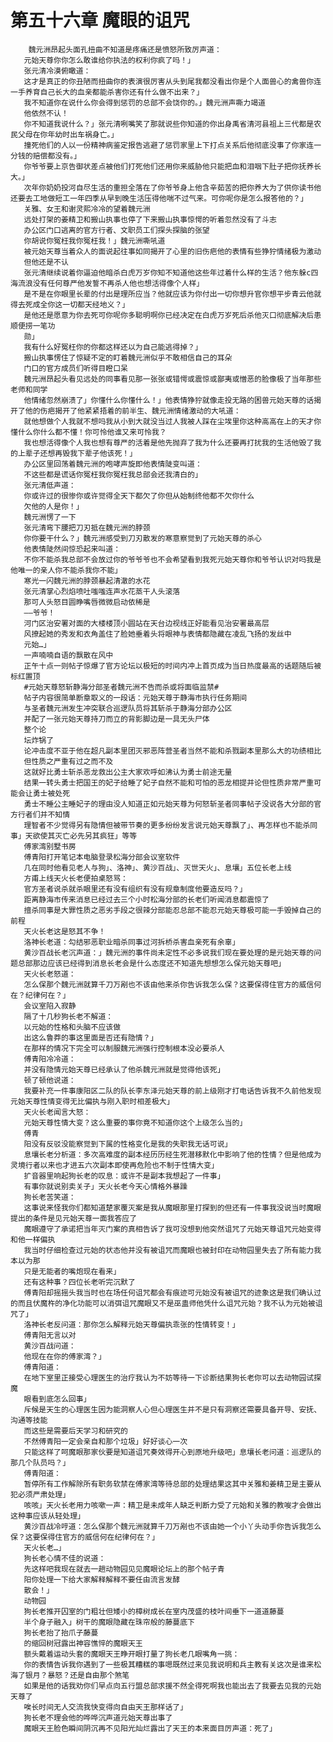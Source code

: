 # 第五十六章 魔眼的诅咒
        魏元洲昂起头面孔扭曲不知道是疼痛还是愤怒所致厉声道：
       元始天尊你你怎么敢谁给你执法的权利你疯了吗！」
       张元清冷漠俯瞰道：
       这才是真正的你丑陋而扭曲你的表演很厉害从头到尾我都没看出你是个人面兽心的禽兽你连一手养育自己长大的血亲都能杀害你还有什么做不出来？」
       我不知道你在说什么你会得到惩罚的总部不会饶你的。」魏元洲声嘶力竭道
       他依然不认！
       你不知道我说什么？」张元清咧嘴笑了那就说些你知道的你出身禹省清河县祖上三代都是农民父母在你年幼时出车祸身亡。」
       撞死他们的人以一份精神病鉴定报告逃避了惩罚家里上下打点关系后他彻底没事了你家连一分钱的赔偿都没有。」
       你爷爷要上京告御状差点被他们打死他们还用你来威胁他只能把血和泪咽下肚子把你抚养长大。」
       次年你奶奶投河自尽生活的重担全落在了你爷爷身上他含辛茹苦的把你养大为了供你读书他还要去工地做短工一年四季从早到晚生活压得他喘不过气来。可你呢你是怎么报答他的？」
       关雅、女王和谢灵熙冷冷的望着魏元洲
       远处打架的姜精卫和搬山执事也停了下来搬山执事惊愕的听着忽然没有了斗志
       办公区门口逃离的官方行者、文职员工们探头探脑的张望
       你胡说你冤枉我你冤枉我！」魏元洲嘶吼道
       被元始天尊当着众人的面说起往事如同揭开了心里的旧伤疤他的表情有些狰狞情绪极为激动
       但他还是不认
       张元清继续说着你逼迫他暗杀白虎万岁你知不知道他这些年过着什么样的生活？他东躲c四海流浪没有任何尊严他发誓不再杀人他也想活得像个人样」
       是不是在你眼里长辈的付出是理所应当？他就应该为你付出一切你想升官你想平步青云他就得去死成全你这一切都天经地义？」
       是他还是愿意为你去死可你呢你多聪明啊你已经决定在白虎万岁死后杀他灭口彻底解决后患顺便捞一笔功
       勋」
       我有什么好冤枉你的你都这样还以为自己能逃得掉？」
       搬山执事愣住了惊疑不定的盯着魏元洲似乎不敢相信自己的耳朵
       门口的官方成员们听得目瞪口呆
       魏元洲昂起头看见远处的同事看见那一张张或错愕或震惊或鄙夷或憎恶的脸像极了当年那些老师和同学
       他情绪忽然崩溃了」你懂什么你懂什么！」他表情狰狞就像走投无路的困兽元始天尊的话揭开了他的伤疤揭开了他紧紧捂着的前半生、魏元洲情绪激动的大吼道：
       就他想做个人我就不想吗我从小到大就没当过人我被人踩在尘埃里你这种高高在上的天才你懂什么你什么都不懂！你可怜他谁又来可怜我？
       我也想活得像个人我也想有尊严的活着是他先抛弃了我为什么还要再打扰我的生活他毁了我的上辈子还想再毁我下辈子他该死！」
       办公区里回荡着魏元洲的咆哮声旋即他表情陡变叫道：
       不这些都是谎话你冤枉我你冤枉我总部会还我清白的」
       张元清低声道：
       你或许过的很惨你或许觉得全天下都欠了你但从始制终他都不欠你什么
       欠他的人是你！」
       魏元洲愣了一下
       张元清弯下腰把刀刃抵在魏元洲的脖颈
       你你要干什么？」魏元洲感受到刀刃散发的寒意察觉到了元始天尊的杀心
       他表情陡然间惊恐起来叫道：
       不你不能杀我总部不会放过你的爷爷爷也不会希望看到我死元始天尊你和爷爷认识对吗我是他唯一的亲人你不能杀我你不能」
       寒光一闪魏元洲的脖颈暴起清澈的水花
       张元清掌心烈焰喷吐嗤嗤连声水花蒸干人头滚落
       那可人头怒目圆睁嘴唇微微启动依稀是
       ――爷爷！
       河门区治安署对面的大楼楼顶小圆站在天台边视线正好能看见治安署最高层
       风撩起她的秀发和衣角盖住了脸她垂着头将眼神与表情都隐藏在凌乱飞扬的发丝中
       元始…」
       一声喃喃自语的飘散在风中
       正午十点一则帖子惊爆了官方论坛以极短的时间内冲上首页成为当日热度最高的话题随后被标红置顶
       #元始天尊怒斩静海分部圣者魏元洲不告而杀或将面临监禁#
       帖子内容很简单断章取义的一段话：元始天尊于静海市执行任务期间
       与圣者魏元洲发生冲突联合巡逻队员将其斩杀于静海分部办公区
       并配了一张元始天尊持刀而立的背影脚边是一具无头尸体
       整个论
       坛炸锅了
       论冲击度不亚于他在超凡副本里团灭邪恶阵营圣者当然不能和杀戮副本里那么大的功绩相比
       但性质之严重有过之而不及
       这就好比勇士斩杀恶龙救出公主大家欢呼如沸认为勇士前途无量
       结果一转头勇士把国王的妃子给睡了妃子自然不能和可怕的恶龙相提并论但性质非常严重可能会让勇士被处死
       勇士不睡公主睡妃子的理由没人知道正如元始天尊为何怒斩圣者同事帖子没说各大分部的官方行者们并不知情
       理智者不少觉得另有隐情但被带节奏的更多纷纷发言说元始天尊飘了」、再怎样也不能杀同事」天欲使其灭亡必先另其疯狂」等等
       傅家湾别墅书房
       傅青阳打开笔记本电脑登录松海分部会议室软件
       几在同时他看见老人与狗」、洛神」、黄沙百战」、灭世天火」、息壤」五位长老上线
       方甫上线天火长老便拍桌怒骂：
       官方圣者说杀就杀眼里还有没有组织有没有规章制度他要造反吗？」
       距离静海市传来消息已经过去三个小时松海分部的长老们听闻消息都震惊了
       擅杀同事是大罪性质之恶劣手段之很辣分部能忍总部不能忍元始天尊极可能一手毁掉自己的前程
       天火长老这是怒其不争！
       洛神长老道：勾结邪恶职业暗杀同事过河拆桥杀害血亲死有余辜」
       黄沙百战长老沉声道：」魏元洲的事件尚未定性不必多说我们现在要处理的是元始天尊的问题总部那边应该已经得到消息长老会是什么态度还不知道先想想怎么保元始天尊吧」
       天火长老怒道：
       怎么保那个魏元洲就算千刀万剐也不该由他来杀你告诉我怎么保？这要保得住官方的威信何在？纪律何在？」
       会议室陷入寂静
       隔了十几秒狗长老不解道：
       以元始的性格和头脑不应该做
       出这么鲁莽的事这里面是否还有隐情？」
       在那样的情况下完全可以制服魏元洲强行控制根本没必要杀人
       傅青阳冷冷道：
       并没有隐情元始天尊已经承认了他杀魏元洲就是觉得他该死」
       顿了顿他说道：
       我要补充一件事康阳区二队的队长李东泽元始天尊的前上级刚才打电话告诉我不久前他发现元始天尊性情变得无比偏执与刚入职时相差极大」
       天火长老闻言大怒：
       元始天尊性情大变？这么重要的事你竟不知道你这个上级怎么当的」
       傅青
       阳没有反驳没能察觉到下属的性格变化是我的失职我无话可说」
       息壤长老分析道：多次高难度的副本经历历经生死潜移默化中影响了他的性情？但是他成为灵境行者以来也才进五六次副本即使再危险也不制于性情大变」
       扩音器里响起狗长老的叹息：或许不是副本我想起了一件事」
       有事你就说别卖关子」天火长老今天心情格外暴躁
       狗长老苦笑道：
       这事说来怪我你们都知道楚家覆灭案是我从魔眼那里打探到的但还有一件事我没说当时魔眼提出的条件是见元始天尊一面我答应了
       魔眼遵守了承诺把当年灭门案的真相告诉了我可没想到他突然诅咒了元始天尊诅咒元始变得和他一样偏执
       我当时仔细检查过元始的状态他并没有被诅咒而魔眼也被封印在动物园里失去了所有能力我本以为那
       只是无能者的嘴炮现在看来」
       还有这种事？四位长老听完沉默了
       傅青阳却摇摇头我当时也在场任何诅咒都会有痕迹可元始没有被诅咒的迹象这是我们确认过的而且伏魔杵的净化功能可以消弭诅咒魔眼又不是巫蛊师他凭什么诅咒元始？我不认为元始被诅咒了」
       洛神长老反问道：那你怎么解释元始天尊偏执乖张的性情转变！」
       傅青阳无言以对
       黄沙百战问道：
       他现在在你的傅家湾？」
       傅青阳道：
       在地下室里正接受心理医生的治疗我认为不妨等待一下诊断结果狗长老你可以去动物园试探魔
       眼看到底怎么回事」
       斥候是天生的心理医生因为能洞察人心但心理医生并不是只有洞察还需要具备开导、安抚、沟通等技能
       而这些是需要后天学习和研究的
       不然傅青阳一定会亲自和那个垃圾」好好谈心一次
       只能这样了呵魔眼那家伙要是知道诅咒奏效得开心到原地升级吧」息壤长老问道：巡逻队的那几个队员吗？」
       傅青阳道：
       暂停所有工作解除所有职务软禁在傅家湾等待总部的处理结果这其中关雅和姜精卫是主要从犯必须严肃处理」
       咳咳」天火长老用力咳嗽一声：精卫是未成年人缺乏判断力受了元始和关雅的教唆才会做出这种事应该从轻处理」
       黄沙百战冷哼道：怎么保那个魏元洲就算千刀万剐也不该由她一个小丫头动手你告诉我怎么保？这要保得住官方的威信何在纪律何在？」
       天火长老…」
       狗长老心情不佳的说道：
       先这样吧我现在就去一趟动物园见见魔眼论坛上的那个帖子青
       阳你处理一下给大家解释解释不要任由流言发酵
       散会！」
       动物园
       狗长老推开囚室的门粗壮但矮小的樟树成长在室内茂盛的枝叶间垂下一道道藤蔓
       半个身子融入」树干的魔眼隐藏在珠帘般的藤蔓底下
       狗长老抬了抬爪子藤蔓
       的缩回树冠露出神容憔悴的魔眼天王
       额头戴着运动头套的魔眼天王睁开眼打量了狗长老几眼嘴角一挑：
       你的表情告诉我你遇到了一些极其糟糕的事嗯既然过来见我说明和兵主教有关这次是谁来松海了银月？暴怒？还是自由那个煞笔
       如果是他的话我劝你们早点向五行盟总部求援不然全得死啊我也能出去了我要去见我的元始天尊了
       唉长时间无人交流我快变得向自由天王那样话了」
       狗长老不理会他的哗哗沉声道元始天尊出事了
       魔眼天王脸色瞬间阴沉再不见阳光灿烂露出了天王的本来面目厉声道：死了」